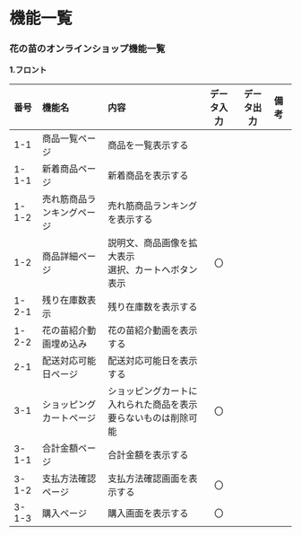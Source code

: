 # 機能一覧 
### 花の苗のオンラインショップ機能一覧 
**1.フロント** 

|番号|機能名|内容|データ入力|データ出力|備考| 
|:---|:---|:---|:---:|:---:|:---| 
|1-1|商品一覧ページ|商品を一覧表示する|||| 
|1-1-1|新着商品ページ|新着商品を表示する|||| 
|1-1-2|売れ筋商品ランキングページ|売れ筋商品ランキングを表示する|||| 
|1-2|商品詳細ページ|説明文、商品画像を拡大表示<br>選択、カートへボタン表示|〇||| 
|1-2-1|残り在庫数表示|残り在庫数を表示する|||| 
|1-2-2|花の苗紹介動画埋め込み|花の苗紹介動画を表示する||||
|2-1|配送対応可能日ページ|配送対応可能日を表示する|||| 
|3-1|ショッピングカートページ|ショッピングカートに入れられた商品を表示<br>要らないものは削除可能|〇||| 
|3-1-1|合計金額ページ|合計金額を表示する|||| 
|3-1-2|支払方法確認ページ|支払方法確認画面を表示する|〇||| 
|3-1-3|購入ページ|購入画面を表示する|〇||| 
